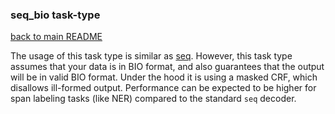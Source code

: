 ### seq_bio task-type
[back to main README](../README.md)

The usage of this task type is similar as [seq](seq.md). However, this task type assumes that
your data is in BIO format, and also guarantees that the output will be in valid BIO format.
Under the hood it is using a masked CRF, which disallows ill-formed output. Performance can be 
expected to be higher for span labeling tasks (like NER) compared to the standard `seq` decoder.

